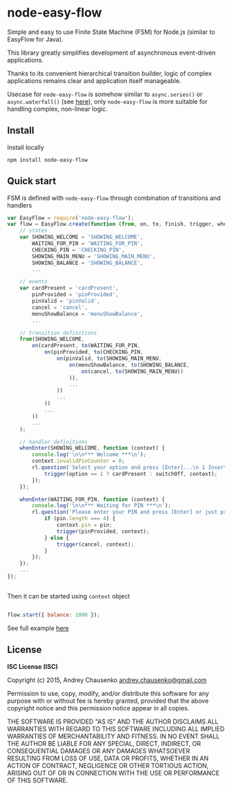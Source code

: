 # node-easy-flow

Simple and easy to use Finite State Machine (FSM) for Node.js (similar to EasyFlow for Java).

This library greatly simplifies development of asynchronous event-driven applications. 

Thanks to its convenient hierarchical transition builder, logic of complex applications remains clear and application itself manageable.

Usecase for `node-easy-flow` is somehow similar to `async.series()` or `async.waterfall()` (see [here](https://github.com/caolan/async)), only `node-easy-flow` is more suitable for handling complex, non-linear logic.
     
## Install
Install locally
```
npm install node-easy-flow
```

## Quick start
FSM is defined with `node-easy-flow` through combination of transitions and handlers
```javascript
var EasyFlow = require('node-easy-flow');
var flow = EasyFlow.create(function (from, on, to, finish, trigger, whenEnter) {
    // states
    var SHOWING_WELCOME = 'SHOWING_WELCOME',
        WAITING_FOR_PIN = 'WAITING_FOR_PIN',
        CHECKING_PIN = 'CHECKING_PIN',
        SHOWING_MAIN_MENU = 'SHOWING_MAIN_MENU',
        SHOWING_BALANCE = 'SHOWING_BALANCE',
        ...

    // events
    var cardPresent = 'cardPresent',
        pinProvided = 'pinProvided',
        pinValid = 'pinValid',
        cancel = 'cancel',
        menuShowBalance = 'menuShowBalance',
        ...

    // transition definitions
    from(SHOWING_WELCOME,
        on(cardPresent, to(WAITING_FOR_PIN,
            on(pinProvided, to(CHECKING_PIN,
                on(pinValid, to(SHOWING_MAIN_MENU,
                    on(menuShowBalance, to(SHOWING_BALANCE,
                        on(cancel, to(SHOWING_MAIN_MENU))
                    )),
                    ...
                ))
                ...
            ))
            ...
        ))
        ...
    );

    // handler definitions
    whenEnter(SHOWING_WELCOME, function (context) {
        console.log('\n\n*** Welcome ***\n');
        context.invalidPinCounter = 0;
        rl.question('Select your option and press [Enter]...\n 1 Insert card\n 2 Terminate ATM\n', function (option) {
            trigger(option == 1 ? cardPresent : switchOff, context);
        });
    });

    whenEnter(WAITING_FOR_PIN, function (context) {
        console.log('\n\n*** Waiting for PIN ***\n');
        rl.question('Please enter your PIN and press [Enter] or just press [Enter] to cancel (current PIN is 1234)...\n', function (pin) {
            if (pin.length === 4) {
                context.pin = pin;
                trigger(pinProvided, context);
            } else {
                trigger(cancel, context);
            }
        });
    });
    ...
});
    
```

Then it can be started using `context` object
```javascript

flow.start({ balance: 1000 });

```
See full example [here](https://github.com/Beh01der/node-easy-flow/blob/master/lib/atm-example.js)

## License 
**ISC License (ISC)**

Copyright (c) 2015, Andrey Chausenko <andrey.chausenko@gmail.com>

Permission to use, copy, modify, and/or distribute this software for any
purpose with or without fee is hereby granted, provided that the above
copyright notice and this permission notice appear in all copies.

THE SOFTWARE IS PROVIDED "AS IS" AND THE AUTHOR DISCLAIMS ALL WARRANTIES
WITH REGARD TO THIS SOFTWARE INCLUDING ALL IMPLIED WARRANTIES OF
MERCHANTABILITY AND FITNESS. IN NO EVENT SHALL THE AUTHOR BE LIABLE FOR
ANY SPECIAL, DIRECT, INDIRECT, OR CONSEQUENTIAL DAMAGES OR ANY DAMAGES
WHATSOEVER RESULTING FROM LOSS OF USE, DATA OR PROFITS, WHETHER IN AN
ACTION OF CONTRACT, NEGLIGENCE OR OTHER TORTIOUS ACTION, ARISING OUT OF
OR IN CONNECTION WITH THE USE OR PERFORMANCE OF THIS SOFTWARE.
